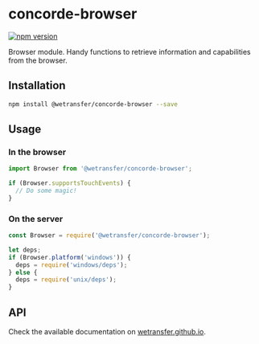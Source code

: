 # concorde-browser
[![npm version](https://badge.fury.io/js/%40wetransfer%2Fconcorde-browser.svg)](https://badge.fury.io/js/%40wetransfer%2Fconcorde-browser)

Browser module. Handy functions to retrieve information and capabilities from the browser.

## Installation

```sh
npm install @wetransfer/concorde-browser --save
```

## Usage

### In the browser

```js
import Browser from '@wetransfer/concorde-browser';

if (Browser.supportsTouchEvents) {
  // Do some magic!
}
```

### On the server

```js
const Browser = require('@wetransfer/concorde-browser');

let deps;
if (Browser.platform('windows')) {
  deps = require('windows/deps');
} else {
  deps = require('unix/deps');
}
```

## API

Check the available documentation on [wetransfer.github.io](https://wetransfer.github.io/concorde.js/module-Browser.html).
